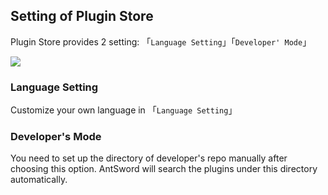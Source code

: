 Setting of Plugin Store
---

Plugin Store provides 2 setting: 「`Language Setting`」「`Developer' Mode`」

![][img_plugin_store_settings_1]

### Language Setting

Customize your own language in 「`Language Setting`」

### Developer's Mode

You need to set up the directory of developer's repo manually after choosing this option. AntSword will search the plugins under this directory automatically.

[img_plugin_store_settings_1]: http://7xtigg.com1.z0.glb.clouddn.com/doc/plugin_store/plugin_store_settings_1.jpg
